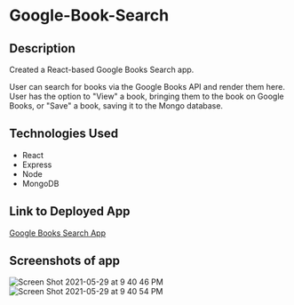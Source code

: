 # Google-Book-Search

## Description
Created a React-based Google Books Search app.

User can search for books via the Google Books API and render them here. User has the option to "View" a book, bringing them to the book on Google Books, or "Save" a book, saving it to the Mongo database.

## Technologies Used
- React
- Express
- Node
- MongoDB

## Link to Deployed App
[Google Books Search App](https://quiet-temple-92604.herokuapp.com/)

## Screenshots of app
![Screen Shot 2021-05-29 at 9 40 46 PM](https://user-images.githubusercontent.com/70343136/120090337-4430b600-c0c7-11eb-9a9e-fe444a5f5c06.png)
![Screen Shot 2021-05-29 at 9 40 54 PM](https://user-images.githubusercontent.com/70343136/120090336-4266f280-c0c7-11eb-9c1a-6344366892e7.png)

